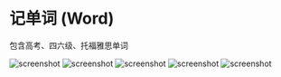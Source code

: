 记单词 (Word)
======
包含高考、四六级、托福雅思单词

![screenshot](https://github.com/isuperqiang/Word/blob/master/screenshot/Screenshot_2016-03-14-21-22-34_com.silence.word.png)
![screenshot](https://github.com/isuperqiang/Word/blob/master/screenshot/Screenshot_2016-03-14-21-22-50_com.silence.word.png)
![screenshot](https://github.com/isuperqiang/Word/blob/master/screenshot/Screenshot_2016-03-14-21-23-03_com.silence.word.png)
![screenshot](https://github.com/isuperqiang/Word/blob/master/screenshot/Screenshot_2016-03-14-21-22-57_com.silence.word.png)
![screenshot](https://github.com/isuperqiang/Word/blob/master/screenshot/Screenshot_2016-03-14-21-25-40_com.silence.word.png)
